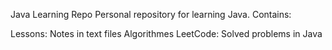 Java Learning Repo
Personal repository for learning Java. Contains:

Lessons: Notes in text files
Algorithmes
LeetCode: Solved problems in Java